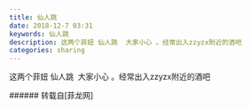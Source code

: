 ```yaml
---
title: 仙人跳
date: 2018-12-7 03:31
keywords: 仙人跳
description: 这两个菲妞 仙人跳  大家小心 。经常出入zzyzx附近的酒吧
categories: sharing
---
```

<td class="t_f" id="postmessage_2422503">

这两个菲妞 仙人跳  大家小心 。经常出入zzyzx附近的酒吧<br/>
<img alt="" border="0" class="zoom" data-cf-modified-aa35e68ed915cc49e88964a3-="" file="http://www.flw.ph/data/appbyme/upload/image/201812/07/ZvUWr94m2ADz.jpg" id="aimg_ROERs" lazyloadthumb="1" onclick="" onmouseover="" src="http://www.flw.ph/data/appbyme/upload/image/201812/07/ZvUWr94m2ADz.jpg"/><br/>
<img alt="" border="0" class="zoom" data-cf-modified-aa35e68ed915cc49e88964a3-="" file="http://www.flw.ph/data/appbyme/upload/image/201812/07/RIcc70AtnE4m.jpg" id="aimg_ctsPN" lazyloadthumb="1" onclick="" onmouseover="" src="http://www.flw.ph/data/appbyme/upload/image/201812/07/RIcc70AtnE4m.jpg"/><br/>
<img alt="" border="0" class="zoom" data-cf-modified-aa35e68ed915cc49e88964a3-="" file="http://www.flw.ph/data/appbyme/upload/image/201812/07/zrlG6S9tFbFC.jpg" id="aimg_wHAk0" lazyloadthumb="1" onclick="" onmouseover="" src="http://www.flw.ph/data/appbyme/upload/image/201812/07/zrlG6S9tFbFC.jpg"/><br/>
<img alt="" border="0" class="zoom" data-cf-modified-aa35e68ed915cc49e88964a3-="" file="http://www.flw.ph/data/appbyme/upload/image/201812/07/RP7VCP1uzLzX.jpg" id="aimg_rsjz4" lazyloadthumb="1" onclick="" onmouseover="" src="http://www.flw.ph/data/appbyme/upload/image/201812/07/RP7VCP1uzLzX.jpg"/><br/>
<img alt="" border="0" class="zoom" data-cf-modified-aa35e68ed915cc49e88964a3-="" file="http://www.flw.ph/data/appbyme/upload/image/201812/07/ujLpvr2wrOIk.jpg" id="aimg_IyHkZ" lazyloadthumb="1" onclick="" onmouseover="" src="http://www.flw.ph/data/appbyme/upload/image/201812/07/ujLpvr2wrOIk.jpg"/><br/>
</td>
###### 转载自[菲龙网]